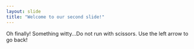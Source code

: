 ```yaml
---
layout: slide
title: "Welcome to our second slide!"
---
```

Oh finally! Something witty...Do not run with scissors.
Use the left arrow to go back!
